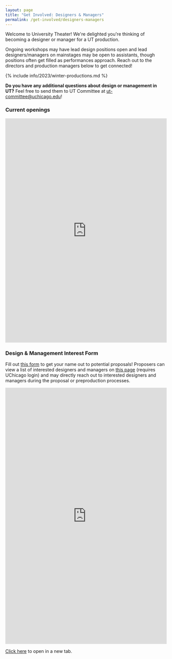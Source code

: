 ```yaml
---
layout: page
title: "Get Involved: Designers & Managers"
permalink: /get-involved/designers-managers
---
```


Welcome to University Theater! We're delighted you're thinking of becoming a designer or manager for a UT production. 

Ongoing workshops may have lead design positions open and lead designers/managers on mainstages may be open to assistants, though positions often get filled as performances approach. Reach out to the directors and production managers below to get connected!

{% include info/2023/winter-productions.md %}


**Do you have any additional questions about design or management in UT?** Feel free to send them to UT Committee at [ut-committee@uchicago.edu](mailto:ut-committee@uchicago.edu)!

### Current openings

<p><iframe src="https://docs.google.com/spreadsheets/d/e/2PACX-1vT8yiuRm6YEcTshVp4yCI85NawubwVZQ2uRil9dO3qSub_VE0whES4WRBJXbS4Pho4Wn5gvdbNm0E9M/pubhtml?widget=true&amp;headers=false" style="width:100%" height="700" frameborder="0" marginheight="0" marginwidth="0">Loading…</iframe></p>


### Design & Management Interest Form

Fill out [this form](https://docs.google.com/forms/d/e/1FAIpQLSe6c0O6Aat6YhsDQ6rp6_ujrfRgkiYSNwZxfNy_-Szp5PbdJA/viewform) to get your name out to potential proposals! Proposers can view a list of interested designers and managers on <a href="https://docs.google.com/document/d/1-CPp6fKgUhwP6BdVOM4c6b-2FGZw49l3K-5_jnMQ5rk/edit" target="_blank">this page</a> (requires UChicago login) and may directly reach out to interested designers and managers during the proposal or preproduction processes.

<p><iframe src="https://docs.google.com/forms/d/e/1FAIpQLSe6c0O6Aat6YhsDQ6rp6_ujrfRgkiYSNwZxfNy_-Szp5PbdJA/viewform" style="width:100%" height="800" frameborder="0" marginheight="0" marginwidth="0">Loading…</iframe></p>

<a href="https://docs.google.com/forms/d/e/1FAIpQLSe6c0O6Aat6YhsDQ6rp6_ujrfRgkiYSNwZxfNy_-Szp5PbdJA/viewform" target="_blank">Click here</a> to open in a new tab.
